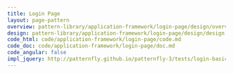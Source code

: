 ```yaml
---
title: Login Page
layout: page-pattern
overview: pattern-library/application-framework/login-page/design/overview.md
design: pattern-library/application-framework/login-page/design/design.md
code_html: code/application-framework/login-page/code.md
code_doc: code/application-framework/login-page/doc.md
code_angular: false
impl_jquery: http://patternfly.github.io/patternfly-3/tests/login-basic.html
---
```

